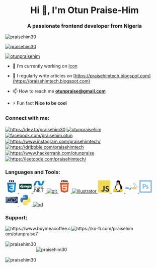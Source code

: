 <h1 align="center">Hi 👋, I'm Otun Praise-Him</h1>
<h3 align="center">A passionate frontend developer from Nigeria</h3>

<p align="left"> <img src="https://komarev.com/ghpvc/?username=praisehim30&label=Profile%20views&color=0e75b6&style=flat" alt="praisehim30" /> </p>

<p align="left"> <a href="https://github.com/ryo-ma/github-profile-trophy"><img src="https://github-profile-trophy.vercel.app/?username=praisehim30" alt="praisehim30" /></a> </p>

<p align="left"> <a href="https://twitter.com/otunpraisehim" target="blank"><img src="https://img.shields.io/twitter/follow/otunpraisehim?logo=twitter&style=for-the-badge" alt="otunpraisehim" /></a> </p>

- 🔭 I’m currently working on [Icon](https://github.com/praisehim30/icons)

- 📝 I regularly write articles on [https://praisehimtech.blogspot.com](https://praisehimtech.blogspot.com)

- 📫 How to reach me **otunpraise@gmail.com**

- ⚡ Fun fact **Nice to be cool**

<h3 align="left">Connect with me:</h3>
<p align="left">
<a href="https://dev.to/https://dev.to/praisehim30" target="blank"><img align="center" src="https://raw.githubusercontent.com/rahuldkjain/github-profile-readme-generator/master/src/images/icons/Social/devto.svg" alt="https://dev.to/praisehim30" height="30" width="40" /></a>
<a href="https://twitter.com/otunpraisehim" target="blank"><img align="center" src="https://raw.githubusercontent.com/rahuldkjain/github-profile-readme-generator/master/src/images/icons/Social/twitter.svg" alt="otunpraisehim" height="30" width="40" /></a>
<a href="https://fb.com/facebook.com/praisehim.otun" target="blank"><img align="center" src="https://raw.githubusercontent.com/rahuldkjain/github-profile-readme-generator/master/src/images/icons/Social/facebook.svg" alt="facebook.com/praisehim.otun" height="30" width="40" /></a>
<a href="https://instagram.com/https://www.instagram.com/praisehimtech/" target="blank"><img align="center" src="https://raw.githubusercontent.com/rahuldkjain/github-profile-readme-generator/master/src/images/icons/Social/instagram.svg" alt="https://www.instagram.com/praisehimtech/" height="30" width="40" /></a>
<a href="https://dribbble.com/https://dribbble.com/praisehimtech" target="blank"><img align="center" src="https://raw.githubusercontent.com/rahuldkjain/github-profile-readme-generator/master/src/images/icons/Social/dribbble.svg" alt="https://dribbble.com/praisehimtech" height="30" width="40" /></a>
<a href="https://www.hackerrank.com/https://www.hackerrank.com/otunpraise" target="blank"><img align="center" src="https://raw.githubusercontent.com/rahuldkjain/github-profile-readme-generator/master/src/images/icons/Social/hackerrank.svg" alt="https://www.hackerrank.com/otunpraise" height="30" width="40" /></a>
<a href="https://www.leetcode.com/https://leetcode.com/praisehimtech/" target="blank"><img align="center" src="https://raw.githubusercontent.com/rahuldkjain/github-profile-readme-generator/master/src/images/icons/Social/leet-code.svg" alt="https://leetcode.com/praisehimtech/" height="30" width="40" /></a>
</p>

<h3 align="left">Languages and Tools:</h3>
<p align="left"> <a href="https://www.w3schools.com/css/" target="_blank" rel="noreferrer"> <img src="https://raw.githubusercontent.com/devicons/devicon/master/icons/css3/css3-original-wordmark.svg" alt="css3" width="40" height="40"/> </a> <a href="https://www.djangoproject.com/" target="_blank" rel="noreferrer"> <img src="https://raw.githubusercontent.com/devicons/devicon/master/icons/django/django-original.svg" alt="django" width="40" height="40"/> </a> <a href="https://dotnet.microsoft.com/" target="_blank" rel="noreferrer"> <img src="https://raw.githubusercontent.com/devicons/devicon/master/icons/dot-net/dot-net-original-wordmark.svg" alt="dotnet" width="40" height="40"/> </a> <a href="https://git-scm.com/" target="_blank" rel="noreferrer"> <img src="https://www.vectorlogo.zone/logos/git-scm/git-scm-icon.svg" alt="git" width="40" height="40"/> </a> <a href="https://www.w3.org/html/" target="_blank" rel="noreferrer"> <img src="https://raw.githubusercontent.com/devicons/devicon/master/icons/html5/html5-original-wordmark.svg" alt="html5" width="40" height="40"/> </a> <a href="https://www.adobe.com/in/products/illustrator.html" target="_blank" rel="noreferrer"> <img src="https://www.vectorlogo.zone/logos/adobe_illustrator/adobe_illustrator-icon.svg" alt="illustrator" width="40" height="40"/> </a> <a href="https://developer.mozilla.org/en-US/docs/Web/JavaScript" target="_blank" rel="noreferrer"> <img src="https://raw.githubusercontent.com/devicons/devicon/master/icons/javascript/javascript-original.svg" alt="javascript" width="40" height="40"/> </a> <a href="https://www.linux.org/" target="_blank" rel="noreferrer"> <img src="https://raw.githubusercontent.com/devicons/devicon/master/icons/linux/linux-original.svg" alt="linux" width="40" height="40"/> </a> <a href="https://www.mysql.com/" target="_blank" rel="noreferrer"> <img src="https://raw.githubusercontent.com/devicons/devicon/master/icons/mysql/mysql-original-wordmark.svg" alt="mysql" width="40" height="40"/> </a> <a href="https://www.photoshop.com/en" target="_blank" rel="noreferrer"> <img src="https://raw.githubusercontent.com/devicons/devicon/master/icons/photoshop/photoshop-line.svg" alt="photoshop" width="40" height="40"/> </a> <a href="https://www.php.net" target="_blank" rel="noreferrer"> <img src="https://raw.githubusercontent.com/devicons/devicon/master/icons/php/php-original.svg" alt="php" width="40" height="40"/> </a> <a href="https://www.python.org" target="_blank" rel="noreferrer"> <img src="https://raw.githubusercontent.com/devicons/devicon/master/icons/python/python-original.svg" alt="python" width="40" height="40"/> </a> <a href="https://www.adobe.com/products/xd.html" target="_blank" rel="noreferrer"> <img src="https://cdn.worldvectorlogo.com/logos/adobe-xd.svg" alt="xd" width="40" height="40"/> </a> </p>

<h3 align="left">Support:</h3>
<p><a href="https://www.buymeacoffee.com/https://www.buymeacoffee.com/otunpraise7"> <img align="left" src="https://cdn.buymeacoffee.com/buttons/v2/default-yellow.png" height="50" width="210" alt="https://www.buymeacoffee.com/otunpraise7" /></a><a href="https://ko-fi.com/https://ko-fi.com/praisehim"> <img align="left" src="https://cdn.ko-fi.com/cdn/kofi3.png?v=3" height="50" width="210" alt="https://ko-fi.com/praisehim" /></a></p><br><br>

<p><img align="left" src="https://github-readme-stats.vercel.app/api/top-langs?username=praisehim30&show_icons=true&locale=en&layout=compact" alt="praisehim30" /></p>

<p>&nbsp;<img align="center" src="https://github-readme-stats.vercel.app/api?username=praisehim30&show_icons=true&locale=en" alt="praisehim30" /></p>

<p><img align="center" src="https://github-readme-streak-stats.herokuapp.com/?user=praisehim30&" alt="praisehim30" /></p>
